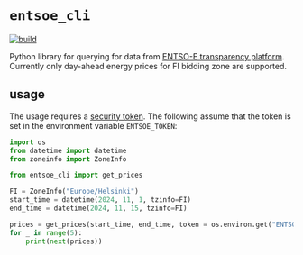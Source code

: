 # `entsoe_cli`

[![build](https://github.com/paasim/entsoe_cli/workflows/build/badge.svg)](https://github.com/paasim/entsoe_cli/actions)

Python library for querying for data from [ENTSO-E transparency platform](https://transparencyplatform.zendesk.com/hc/en-us/articles/15692855254548-Sitemap-for-Restful-API-Integration). Currently only day-ahead energy prices for FI bidding zone are supported.

## usage

The usage requires a [security token](https://transparencyplatform.zendesk.com/hc/en-us/articles/12845911031188-How-to-get-security-token). The following assume that the token is set in the environment variable `ENTSOE_TOKEN`:

```python
import os
from datetime import datetime
from zoneinfo import ZoneInfo

from entsoe_cli import get_prices

FI = ZoneInfo("Europe/Helsinki")
start_time = datetime(2024, 11, 1, tzinfo=FI)
end_time = datetime(2024, 11, 15, tzinfo=FI)

prices = get_prices(start_time, end_time, token = os.environ.get("ENTSOE_TOKEN"))
for _ in range(5):
    print(next(prices))
```
